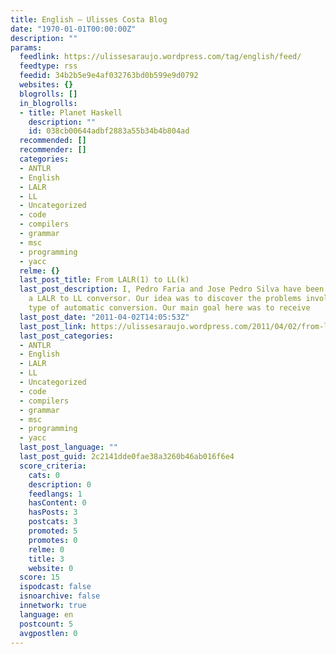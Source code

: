 ```yaml
---
title: English – Ulisses Costa Blog
date: "1970-01-01T00:00:00Z"
description: ""
params:
  feedlink: https://ulissesaraujo.wordpress.com/tag/english/feed/
  feedtype: rss
  feedid: 34b2b5e9e4af032763bd0b599e9d0792
  websites: {}
  blogrolls: []
  in_blogrolls:
  - title: Planet Haskell
    description: ""
    id: 038cb00644adbf2883a55b34b4b804ad
  recommended: []
  recommender: []
  categories:
  - ANTLR
  - English
  - LALR
  - LL
  - Uncategorized
  - code
  - compilers
  - grammar
  - msc
  - programming
  - yacc
  relme: {}
  last_post_title: From LALR(1) to LL(k)
  last_post_description: I, Pedro Faria and Jose Pedro Silva have been working on
    a LALR to LL conversor. Our idea was to discover the problems involved in this
    type of automatic conversion. Our main goal here was to receive
  last_post_date: "2011-04-02T14:05:53Z"
  last_post_link: https://ulissesaraujo.wordpress.com/2011/04/02/from-lalr1-to-llk/
  last_post_categories:
  - ANTLR
  - English
  - LALR
  - LL
  - Uncategorized
  - code
  - compilers
  - grammar
  - msc
  - programming
  - yacc
  last_post_language: ""
  last_post_guid: 2c2141dde0fae38a3260b46ab016f6e4
  score_criteria:
    cats: 0
    description: 0
    feedlangs: 1
    hasContent: 0
    hasPosts: 3
    postcats: 3
    promoted: 5
    promotes: 0
    relme: 0
    title: 3
    website: 0
  score: 15
  ispodcast: false
  isnoarchive: false
  innetwork: true
  language: en
  postcount: 5
  avgpostlen: 0
---
```

